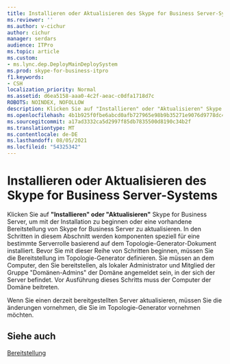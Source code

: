 ```yaml
---
title: Installieren oder Aktualisieren des Skype for Business Server-Systems
ms.reviewer: ''
ms.author: v-cichur
author: cichur
manager: serdars
audience: ITPro
ms.topic: article
ms.custom:
- ms.lync.dep.DeployMainDeploySystem
ms.prod: skype-for-business-itpro
f1.keywords:
- CSH
localization_priority: Normal
ms.assetid: d6ea5158-aaa0-4c2f-aeac-c0dfa1718d7c
ROBOTS: NOINDEX, NOFOLLOW
description: Klicken Sie auf "Installieren" oder "Aktualisieren" Skype for Business Server, um mit der Installation zu beginnen oder eine vorhandene Bereitstellung von Skype for Business Server zu aktualisieren. In den Schritten in diesem Abschnitt werden komponenten speziell für eine bestimmte Serverrolle basierend auf dem Topologie-Generator-Dokument installiert. Bevor Sie mit dieser Reihe von Schritten beginnen, müssen Sie die Bereitstellung im Topologie-Generator definieren. Sie müssen an dem Computer, den Sie bereitstellen, als lokaler Administrator und Mitglied der Gruppe "Domänen-Admins" der Domäne angemeldet sein, in der sich der Server befindet. Vor Ausführung dieses Schritts muss der Computer der Domäne beitreten.
ms.openlocfilehash: 4b1b925f0fbe6abcd0afb727965e98b9b35271e9076d9778dc423ea9c1ae0bf5
ms.sourcegitcommit: a17ad3332ca5d2997f85db7835500d8190c34b2f
ms.translationtype: MT
ms.contentlocale: de-DE
ms.lasthandoff: 08/05/2021
ms.locfileid: "54325342"
---
```

# <a name="install-or-update-skype-for-business-server-system"></a>Installieren oder Aktualisieren des Skype for Business Server-Systems

Klicken Sie auf **"Installieren" oder "Aktualisieren"** Skype for Business Server, um mit der Installation zu beginnen oder eine vorhandene Bereitstellung von Skype for Business Server zu aktualisieren. In den Schritten in diesem Abschnitt werden komponenten speziell für eine bestimmte Serverrolle basierend auf dem Topologie-Generator-Dokument installiert. Bevor Sie mit dieser Reihe von Schritten beginnen, müssen Sie die Bereitstellung im Topologie-Generator definieren. Sie müssen an dem Computer, den Sie bereitstellen, als lokaler Administrator und Mitglied der Gruppe "Domänen-Admins" der Domäne angemeldet sein, in der sich der Server befindet. Vor Ausführung dieses Schritts muss der Computer der Domäne beitreten.

Wenn Sie einen derzeit bereitgestellten Server aktualisieren, müssen Sie die änderungen vornehmen, die Sie im Topologie-Generator vornehmen möchten.

## <a name="see-also"></a>Siehe auch

[Bereitstellung](/previous-versions/office/lync-server-2013/lync-server-2013-deployment)